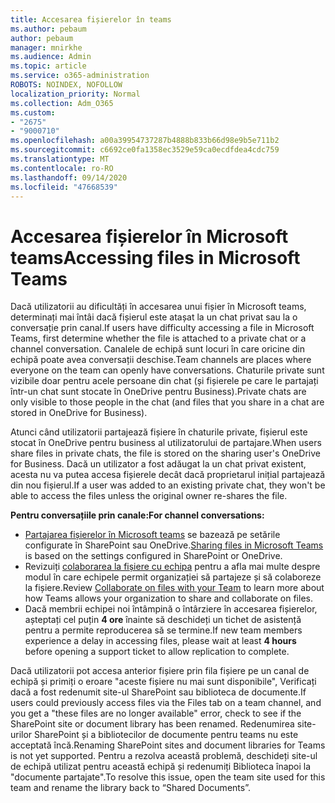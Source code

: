 ```yaml
---
title: Accesarea fișierelor în teams
ms.author: pebaum
author: pebaum
manager: mnirkhe
ms.audience: Admin
ms.topic: article
ms.service: o365-administration
ROBOTS: NOINDEX, NOFOLLOW
localization_priority: Normal
ms.collection: Adm_O365
ms.custom:
- "2675"
- "9000710"
ms.openlocfilehash: a00a39954737287b4888b833b66d98e9b5e711b2
ms.sourcegitcommit: c6692ce0fa1358ec3529e59ca0ecdfdea4cdc759
ms.translationtype: MT
ms.contentlocale: ro-RO
ms.lasthandoff: 09/14/2020
ms.locfileid: "47668539"
---
```

# <a name="accessing-files-in-microsoft-teams"></a><span data-ttu-id="00fbd-102">Accesarea fișierelor în Microsoft teams</span><span class="sxs-lookup"><span data-stu-id="00fbd-102">Accessing files in Microsoft Teams</span></span>

<span data-ttu-id="00fbd-103">Dacă utilizatorii au dificultăți în accesarea unui fișier în Microsoft teams, determinați mai întâi dacă fișierul este atașat la un chat privat sau la o conversație prin canal.</span><span class="sxs-lookup"><span data-stu-id="00fbd-103">If users have difficulty accessing a file in Microsoft Teams, first determine whether the file is attached to a private chat or a channel conversation.</span></span> <span data-ttu-id="00fbd-104">Canalele de echipă sunt locuri în care oricine din echipă poate avea conversații deschise.</span><span class="sxs-lookup"><span data-stu-id="00fbd-104">Team channels are places where everyone on the team can openly have conversations.</span></span> <span data-ttu-id="00fbd-105">Chaturile private sunt vizibile doar pentru acele persoane din chat (și fișierele pe care le partajați într-un chat sunt stocate în OneDrive pentru Business).</span><span class="sxs-lookup"><span data-stu-id="00fbd-105">Private chats are only visible to those people in the chat (and files that you share in a chat are stored in OneDrive for Business).</span></span>

<span data-ttu-id="00fbd-106">Atunci când utilizatorii partajează fișiere în chaturile private, fișierul este stocat în OneDrive pentru business al utilizatorului de partajare.</span><span class="sxs-lookup"><span data-stu-id="00fbd-106">When users share files in private chats, the file is stored on the sharing user's OneDrive for Business.</span></span> <span data-ttu-id="00fbd-107">Dacă un utilizator a fost adăugat la un chat privat existent, acesta nu va putea accesa fișierele decât dacă proprietarul inițial partajează din nou fișierul.</span><span class="sxs-lookup"><span data-stu-id="00fbd-107">If a user was added to an existing private chat, they won't be able to access the files unless the original owner re-shares the file.</span></span>    

<span data-ttu-id="00fbd-108">**Pentru conversațiile prin canale:**</span><span class="sxs-lookup"><span data-stu-id="00fbd-108">**For channel conversations:**</span></span>

- <span data-ttu-id="00fbd-109">[Partajarea fișierelor în Microsoft teams](https://docs.microsoft.com/MicrosoftTeams/sharing-files-in-teams) se bazează pe setările configurate în SharePoint sau OneDrive.</span><span class="sxs-lookup"><span data-stu-id="00fbd-109">[Sharing files in Microsoft Teams](https://docs.microsoft.com/MicrosoftTeams/sharing-files-in-teams) is based on the settings configured in SharePoint or OneDrive.</span></span> 
- <span data-ttu-id="00fbd-110">Revizuiți [colaborarea la fișiere cu echipa](https://support.office.com/article/Collaborate-on-files-with-your-Team-9b200289-dbac-4823-85bd-628a5c7bb0ae) pentru a afla mai multe despre modul în care echipele permit organizației să partajeze și să colaboreze la fișiere.</span><span class="sxs-lookup"><span data-stu-id="00fbd-110">Review [Collaborate on files with your Team](https://support.office.com/article/Collaborate-on-files-with-your-Team-9b200289-dbac-4823-85bd-628a5c7bb0ae) to learn more about how Teams allows your organization to share and collaborate on files.</span></span> 
- <span data-ttu-id="00fbd-111">Dacă membrii echipei noi întâmpină o întârziere în accesarea fișierelor, așteptați cel puțin **4 ore** înainte să deschideți un tichet de asistență pentru a permite reproducerea să se termine.</span><span class="sxs-lookup"><span data-stu-id="00fbd-111">If new team members experience a delay in accessing files, please wait at least **4 hours** before opening a support ticket to allow replication to complete.</span></span> 

<span data-ttu-id="00fbd-112">Dacă utilizatorii pot accesa anterior fișiere prin fila fișiere pe un canal de echipă și primiți o eroare "aceste fișiere nu mai sunt disponibile", Verificați dacă a fost redenumit site-ul SharePoint sau biblioteca de documente.</span><span class="sxs-lookup"><span data-stu-id="00fbd-112">If users could previously access files via the Files tab on a team channel, and you get a "these files are no longer available" error, check to see if the SharePoint site or document library has been renamed.</span></span> <span data-ttu-id="00fbd-113">Redenumirea site-urilor SharePoint și a bibliotecilor de documente pentru teams nu este acceptată încă.</span><span class="sxs-lookup"><span data-stu-id="00fbd-113">Renaming SharePoint sites and document libraries for Teams is not yet supported.</span></span> <span data-ttu-id="00fbd-114">Pentru a rezolva această problemă, deschideți site-ul de echipă utilizat pentru această echipă și redenumiți Biblioteca înapoi la "documente partajate".</span><span class="sxs-lookup"><span data-stu-id="00fbd-114">To resolve this issue, open the team site used for this team and rename the library back to “Shared Documents”.</span></span>